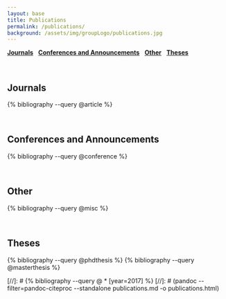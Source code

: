 ```yaml
---
layout: base
title: Publications
permalink: /publications/
background: /assets/img/groupLogo/publications.jpg
---
```


<!-- # Bibliography -->

[**Journals**](#journals) &nbsp; [**Conferences and Announcements**](#conferences-and-announcements) &nbsp; [**Other**](#other) &nbsp; [**Theses**](#theses)

<br/>


## Journals

<p style="margin-bottom:15px"></p>

{% bibliography --query @article %}


<br/>

## Conferences and Announcements
<p style="margin-bottom:15px"></p>


{% bibliography --query @conference %}

<br/>

## Other
<p style="margin-bottom:15px"></p>

{% bibliography --query @misc %}

<br/>


## Theses

{% bibliography --query @phdthesis %}
{% bibliography --query @masterthesis %}


[//]: # {% bibliography --query @ \* [year=2017] %}
[//]: # (pandoc --filter=pandoc-citeproc --standalone publications.md -o publications.html)
